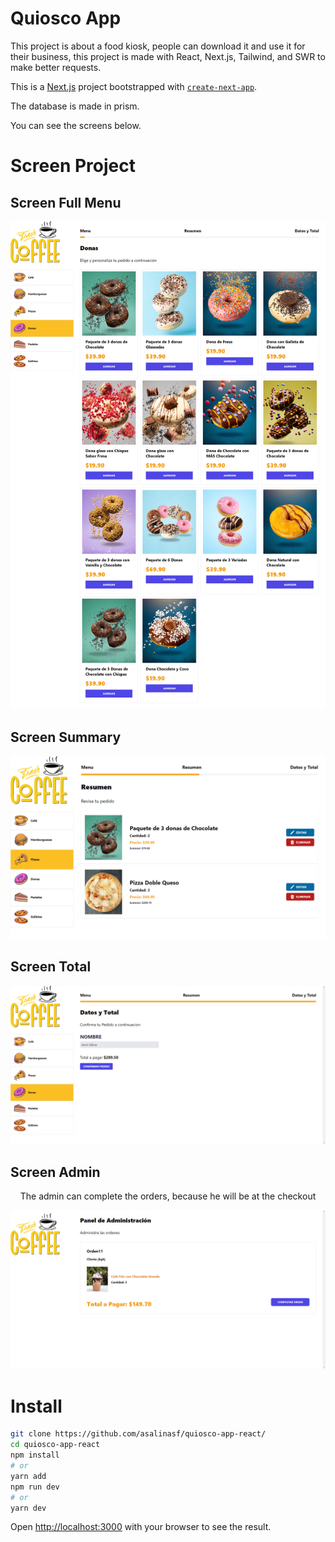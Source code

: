 # Quiosco App

This project is about a food kiosk, people can download it and use it for their business, this project is made with React, Next.js, Tailwind, and SWR to make better requests.

This is a [Next.js](https://nextjs.org/) project bootstrapped with [`create-next-app`](https://github.com/vercel/next.js/tree/canary/packages/create-next-app).


  The database is made in prism.

  You can see the screens below.
 
# Screen Project  

## Screen Full Menu  
<div align="center">
<img src="/public/assets/img/screenFull.png" >
</div>

## Screen Summary  
<div align="center">
<img src="/public/assets/img/screenResumen.png" >
</div>

## Screen Total  
<div align="center">
<img src="/public/assets/img/screenTotal.png" >
</div>

## Screen Admin  
<div align="center">
<p>The admin can complete the orders, because he will be at the checkout</p>
<img src="/public/assets/img/screenAdmin.png" >
</div>

# Install
```bash
git clone https://github.com/asalinasf/quiosco-app-react/
cd quiosco-app-react
npm install
# or
yarn add
npm run dev
# or 
yarn dev
```
Open [http://localhost:3000](http://localhost:3000) with your browser to see the result.

